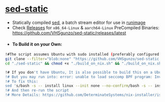 # [sed-static](https://github.com/VHSgunzo/sed-static/releases/latest)

* Statically compiled [sed](https://www.gnu.org/software/sed/), a batch stream editor for use in [runimage](https://github.com/VHSgunzo/runimage)
* Check [Releases](https://github.com/VHSgunzo/sed-static/releases/latest) for `x86_64-Linux` & `aarch64-Linux` PreCompiled Binaries: https://github.com/VHSgunzo/sed-static/releases/latest
- #### To Build it on your Own:
```bash
!#The script assumes Ubuntu with sudo installed (preferably configured as passwordless sudo) 
git clone --filter="blob:none" "https://github.com/VHSgunzo/sed-static.git"
cd "./sed-static" && chmod +x "./build_on_nix.sh" && "./build_on_nix.sh"

!# If you don't have Ubuntu, It is also possible to build this on a Ubuntu-Chroot or Docker
!# But you may run into: error: unable to load seccomp BPF program: Invalid argument
!# To fix this:
sed 's/bash -s -- install linux --init none --no-confirm/bash -s -- install linux --init none --extra-conf "filter-syscalls = false" --no-confirm/g' -i "./build_on_nix.sh"
!# And then re-run the script
!# More Details: https://github.com/DeterminateSystems/nix-installer/issues/324
```